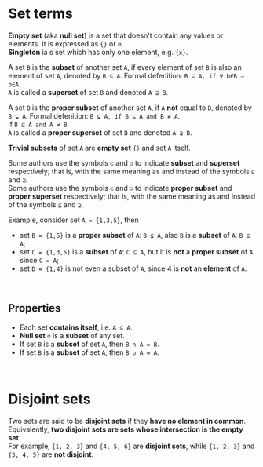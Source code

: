 # Set terms
**Empty set** (aka **null set**) is a set that doesn't contain any values or elements. It is expressed as `{}` or `∅`.<br>
**Singleton** ia s set which has only one element, e.g. `{x}`.<br>

A set `B` is the **subset** of another set `A`, if every element of set `B` is also an element of set `A`, denoted by `B ⊆ A`. Formal defenition: `B ⊆ A, if ∀ b∈B ⇒ b∈A`.<br>
`A` is called a **superset** of set `B` and denoted `A ⊇ B`.<br>

A set `B` is the **proper subset** of another set `A`, if `A` **not** equal to `B`, denoted by `B ⊊ A`. Formal defenition: `B ⊊ A, if B ⊆ A and B ≠ A`.<br>
if `B ⊆ A and A ≠ B`.<br>
`A` is called a **proper superset** of set `B` and denoted `A ⊋ B`.<br>

**Trivial subsets** of set `A` are **empty set** `{}` and set `A` itself.<br>

Some authors use the symbols `⊂` and `⊃` to indicate **subset** and **superset** respectively; that is, with the same meaning as and instead of the symbols `⊆` and `⊇`.<br>
Some authors use the symbols `⊂` and `⊃` to indicate **proper subset** and **proper superset** respectively; that is, with the same meaning as and instead of the symbols `⊊` and `⊋`.<br>

Example, consider set `A = {1,3,5}`, then 
- set `B = {1,5}` is a **proper subset** of `A`: `B ⊊ A`, also `B` is a **subset** of `A`: `B ⊆ A`;
- set `C = {1,3,5}` is a **subset** of `A`: `C ⊆ A`, but it is **not** a **proper subset** of `A` since `C = A`;
- set `D = {1,4}` is not even a subset of `A`, since 4 is **not** an **element** of `A`.

<br>

## Properties
- Each set **contains itself**, i.e. `A ⊆ A`.
- **Null set** `∅` is a **subset** of any set.
- If set `B` is a **subset** of set `A`, then `B ∩ A = B`.
- If set `B` is a **subset** of set `A`, then `B ∪ A = A`.

<br>

# Disjoint sets
Two sets are said to be **disjoint sets** if they **have no element in common**.<br>
Equivalently, **two disjoint sets are sets whose intersection is the empty set**.<br>
For example, `{1, 2, 3}` and `{4, 5, 6}` are **disjoint sets**, while `{1, 2, 3}` and `{3, 4, 5}` are **not disjoint**.<br>
